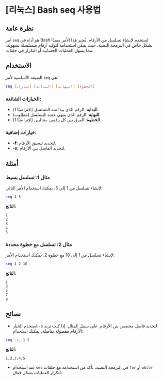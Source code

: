 # [리눅스] Bash seq 사용법

## نظرة عامة
أمر `seq` هو أداة في Bash تُستخدم لإنشاء تسلسل من الأرقام. يُعتبر هذا الأمر مفيدًا بشكل خاص في البرمجة النصية، حيث يمكن استخدامه لتوليد أرقام متسلسلة بسهولة، مما يسهل العمليات الحسابية أو التكرار في حلقات.

## الاستخدام
الصيغة الأساسية لأمر `seq` هي:

```bash
seq [خيارات] [البداية] [النهاية] [الخطوة]
```

### الخيارات الشائعة:
- **البداية**: الرقم الذي يبدأ منه التسلسل (افتراضيًا 1).
- **النهاية**: الرقم الذي ينتهي عنده التسلسل (مطلوب).
- **الخطوة**: الفرق بين كل رقمين متتاليين (افتراضيًا 1).

### خيارات إضافية:
- **-f**: لتحديد تنسيق الأرقام.
- **-s**: لتحديد الفاصل بين الأرقام.

## أمثلة
### مثال 1: تسلسل بسيط
لإنشاء تسلسل من 1 إلى 5، يمكنك استخدام الأمر التالي:

```bash
seq 1 5
```
**الناتج:**
```
1
2
3
4
5
```

### مثال 2: تسلسل مع خطوة محددة
لإنشاء تسلسل من 1 إلى 10 مع خطوة 2، يمكنك استخدام الأمر:

```bash
seq 1 2 10
```
**الناتج:**
```
1
3
5
7
9
```

## نصائح
- استخدم الخيار `-s` لتحديد فاصل مخصص بين الأرقام. على سبيل المثال، إذا كنت تريد الأرقام مفصولة بفاصلة، يمكنك استخدام:

```bash
seq -s, 1 5
```
**الناتج:**
```
1,2,3,4,5
```

- عند استخدام `seq` في البرمجة النصية، تأكد من استخدامه مع حلقات `for` أو `while` لتكرار العمليات بشكل فعال.